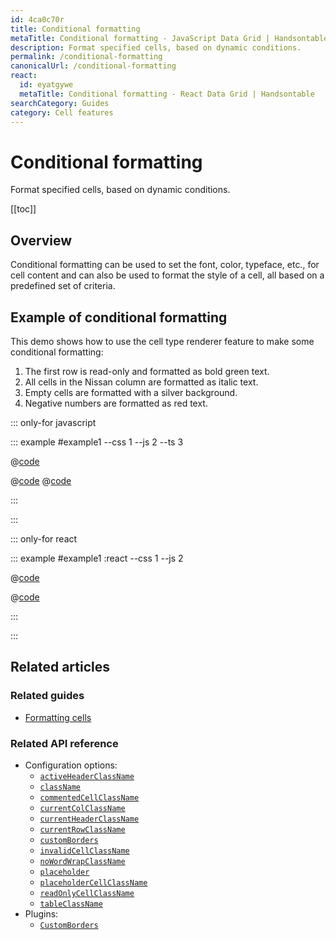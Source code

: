 ```yaml
---
id: 4ca0c70r
title: Conditional formatting
metaTitle: Conditional formatting - JavaScript Data Grid | Handsontable
description: Format specified cells, based on dynamic conditions.
permalink: /conditional-formatting
canonicalUrl: /conditional-formatting
react:
  id: eyatgywe
  metaTitle: Conditional formatting - React Data Grid | Handsontable
searchCategory: Guides
category: Cell features
---
```


# Conditional formatting

Format specified cells, based on dynamic conditions.

[[toc]]

## Overview

Conditional formatting can be used to set the font, color, typeface, etc., for cell content and can also be used to format the style of a cell, all based on a predefined set of criteria.

## Example of conditional formatting

This demo shows how to use the cell type renderer feature to make some conditional formatting:

1. The first row is read-only and formatted as bold green text.
2. All cells in the Nissan column are formatted as italic text.
3. Empty cells are formatted with a silver background.
4. Negative numbers are formatted as red text.

::: only-for javascript

::: example #example1 --css 1 --js 2 --ts 3

@[code](@/content/guides/cell-features/conditional-formatting/javascript/example1.css)

@[code](@/content/guides/cell-features/conditional-formatting/javascript/example1.js)
@[code](@/content/guides/cell-features/conditional-formatting/javascript/example1.ts)

:::

:::

::: only-for react

::: example #example1 :react --css 1 --js 2

@[code](@/content/guides/cell-features/conditional-formatting/react/example1.css)

@[code](@/content/guides/cell-features/conditional-formatting/react/example1.jsx)

:::

:::

## Related articles

### Related guides

- [Formatting cells](@/guides/cell-features/formatting-cells/formatting-cells.md)

### Related API reference

- Configuration options:
  - [`activeHeaderClassName`](@/api/options.md#activeheaderclassname)
  - [`className`](@/api/options.md#classname)
  - [`commentedCellClassName`](@/api/options.md#commentedcellclassname)
  - [`currentColClassName`](@/api/options.md#currentcolclassname)
  - [`currentHeaderClassName`](@/api/options.md#currentheaderclassname)
  - [`currentRowClassName`](@/api/options.md#currentrowclassname)
  - [`customBorders`](@/api/options.md#customborders)
  - [`invalidCellClassName`](@/api/options.md#invalidcellclassname)
  - [`noWordWrapClassName`](@/api/options.md#nowordwrapclassname)
  - [`placeholder`](@/api/options.md#placeholder)
  - [`placeholderCellClassName`](@/api/options.md#placeholdercellclassname)
  - [`readOnlyCellClassName`](@/api/options.md#readonlycellclassname)
  - [`tableClassName`](@/api/options.md#tableclassname)
- Plugins:
  - [`CustomBorders`](@/api/customBorders.md)
